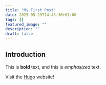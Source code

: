 ```yaml
---
title: "My First Post"
date: 2025-05-29T14:45:36+01:00
tags: []
featured_image: ""
description: ""
draft: false
---
```

## Introduction

This is **bold** text, and this is *emphasized* text.

Visit the [Hugo](https://gohugo.io) website!
